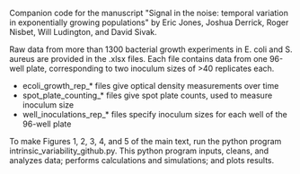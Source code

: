 Companion code for the manuscript "Signal in the noise: temporal variation in
exponentially growing populations" by Eric Jones, Joshua Derrick, Roger Nisbet,
Will Ludington, and David Sivak.

Raw data from more than 1300 bacterial growth experiments in E. coli and S.
aureus are provided in the .xlsx files. Each file contains data from one
96-well plate, corresponding to two inoculum sizes of >40 replicates each.
* ecoli_growth_rep_* files give optical density measurements over time
* spot_plate_counting_* files give spot plate counts, used to measure inoculum
  size
* well_inoculations_rep_* files specify inoculum sizes for each well of the
  96-well plate

To make Figures 1, 2, 3, 4, and 5 of the main text, run the python program
intrinsic_variability_github.py. This python program inputs, cleans, and
analyzes data; performs calculations and simulations; and plots results. 
